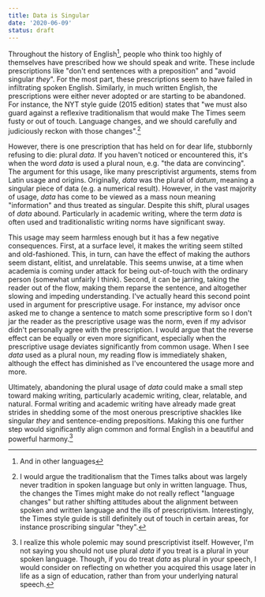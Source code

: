 ```yaml
---
title: Data is Singular
date: '2020-06-09'
status: draft
---
```


Throughout the history of English[^1], people who think too highly of themselves have prescribed how we should speak and write. These include prescriptions like "don't end sentences with a preposition" and "avoid singular _they_". For the most part, these prescriptions seem to have failed in infiltrating spoken English. Similarly, in much written English, the prescriptions were either never adopted or are starting to be abandoned. For instance, the NYT style guide (2015 edition) states that "we must also guard against a reflexive traditionalism that would make The Times seem fusty or out of touch. Language changes, and we should carefully and judiciously reckon with those changes".[^2]

However, there is one prescription that has held on for dear life, stubbornly refusing to die: plural _data_. If you haven't noticed or encountered this, it's when the word _data_ is used a plural noun, e.g. "the data are convincing". The argument for this usage, like many prescriptivist arguments, stems from Latin usage and origins. Originally, _data_ was the plural of _datum_, meaning a singular piece of data (e.g. a numerical result). However, in the vast majority of usage, _data_ has come to be viewed as a mass noun meaning "information" and thus treated as singular. Despite this shift, plural usages of _data_ abound. Particularly in academic writing, where the term _data_ is often used and traditionalistic writing norms have significant sway.

This usage may seem harmless enough but it has a few negative consequences. First, at a surface level, it makes the writing seem stilted and old-fashioned. This, in turn, can have the effect of making the authors seem distant, elitist, and unrelatable. This seems unwise, at a time when academia is coming under attack for being out-of-touch with the ordinary person (somewhat unfairly I think). Second, it can be jarring, taking the reader out of the flow, making them reparse the sentence, and altogether slowing and impeding understanding. I've actually heard this second point used in argument for prescriptive usage. For instance, my advisor once asked me to change a sentence to match some prescriptive form so I don't jar the reader as the prescriptive usage was the norm, even if my advisor didn't personally agree with the prescription. I would argue that the reverse effect can be equally or even more significant, especially when the prescriptive usage deviates significantly from common usage. When I see _data_ used as a plural noun, my reading flow is immediately shaken, although the effect has diminished as I've encountered the usage more and more.

Ultimately, abandoning the plural usage of _data_ could make a small step toward making writing, particularly academic writing, clear, relatable, and natural. Formal writing and academic writing have already made great strides in shedding some of the most onerous prescriptive shackles like singular _they_ and sentence-ending prepositions. Making this one further step would significantly align common and formal English in a beautiful and powerful harmony.[^3]

[^1]: And in other languages
[^2]: I would argue the traditionalism that the Times talks about was largely never tradition in spoken language but only in written language. Thus, the changes the Times might make do not really reflect "language changes" but rather shifting attitudes about the alignment between spoken and written language and the ills of prescriptivism. Interestingly, the Times style guide is still definitely out of touch in certain areas, for instance proscribing singular "they".
[^3]: I realize this whole polemic may sound prescriptivist itself. However, I'm not saying you should not use plural _data_ if you treat is a plural in your spoken language. Though, if you do treat _data_ as plural in your speech, I would consider on reflecting on whether you acquired this usage later in life as a sign of education, rather than from your underlying natural speech.
